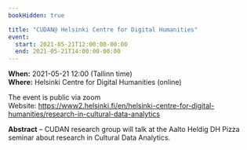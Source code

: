 ```yaml
---
bookHidden: true

title: "CUDAN@ Helsinki Centre for Digital Humanities"
event:
  start: 2021-05-21T12:00:00-00:00
  end: 2021-05-21T14:00:00-00:00
---
```


**When:** 2021-05-21 12:00 (Tallinn time)  
**Where:** Helsinki Centre for Digital Humanities (online)  

The event is public via zoom  
Website: https://www2.helsinki.fi/en/helsinki-centre-for-digital-humanities/research-in-cultural-data-analytics

<!--more-->
**Abstract** – CUDAN research group will talk at the Aalto Heldig DH Pizza seminar about research in Cultural Data Analytics. 
